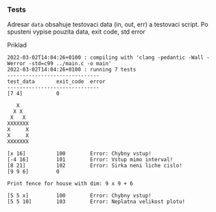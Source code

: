 ### Tests
Adresar `data` obsahuje testovaci data (in, out, err) a testovaci script. Po spusteni vypise 
pouzita data, exit code, std error

Priklad

```shell
2022-03-02T14:04:26+0100 : compiling with 'clang -pedantic -Wall -Werror -std=c99 ../main.c -o main'
2022-03-02T14:04:26+0100 : running 7 tests
------------------------------
test_data       exit_code  error
------------------------------
[7 4]           0          

   X
  X X
 X   X
XXXXXXX
X     X
X     X
XXXXXXX

[x 16]          100        Error: Chybny vstup!
[-4 16]         101        Error: Vstup mimo interval!
[8 21]          102        Error: Sirka neni liche cislo!
[9 9 6]         0

Print fence for house with dim: 9 x 9 + 6

[5 5 x]         100        Error: Chybny vstup!
[5 5 10]        103        Error: Neplatna velikost plotu!
```

